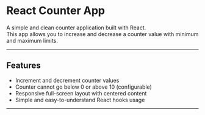 # React Counter App

A simple and clean counter application built with React.  
This app allows you to increase and decrease a counter value with minimum and maximum limits.

---

## Features

- Increment and decrement counter values
- Counter cannot go below 0 or above 10 (configurable)
- Responsive full-screen layout with centered content
- Simple and easy-to-understand React hooks usage

---

